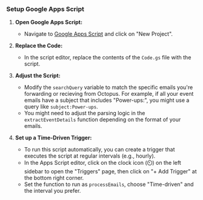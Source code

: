### Setup Google Apps Script

1. **Open Google Apps Script:**
   - Navigate to [Google Apps Script](https://script.google.com/) and click on "New Project".

2. **Replace the Code:**
   - In the script editor, replace the contents of the `Code.gs` file with the script.

3. **Adjust the Script:**
   - Modify the `searchQuery` variable to match the specific emails you're forwarding or recieving from Octopus. For example, if all your event emails have a subject that includes "Power-ups:", you might use a query like `subject:Power-ups`.
   - You might need to adjust the parsing logic in the `extractEventDetails` function depending on the format of your emails.

4. **Set up a Time-Driven Trigger:**
   - To run this script automatically, you can create a trigger that executes the script at regular intervals (e.g., hourly).
   - In the Apps Script editor, click on the clock icon (⏲️) on the left sidebar to open the "Triggers" page, then click on "+ Add Trigger" at the bottom right corner.
   - Set the function to run as `processEmails`, choose "Time-driven" and the interval you prefer.

